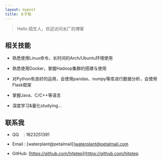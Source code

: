 ```yaml
---
layout: mypost
title: 关于我
---
```


> Hello 陌生人，欢迎访问水厂的博客

## 相关技能

- 熟悉使用Linux命令，长时间的Arch/Ubuntu环境使用

- 熟悉使用Docker，掌握Hadoop集群的搭建与使用

- 对Python有良好的运用，会使用pandas、numpy等库进行数据分析，会使用Flask框架

- 掌握Java、C/C++等语言

- 深度学习&量化studying...


## 联系我

- QQ&nbsp;&nbsp;&nbsp;&nbsp;: 1823251391

- Email&nbsp;: [waterplant@petalmail](waterplant@petalmail.com

- GitHub: [https://github.com/hitptep](https://github.com/hitptep
